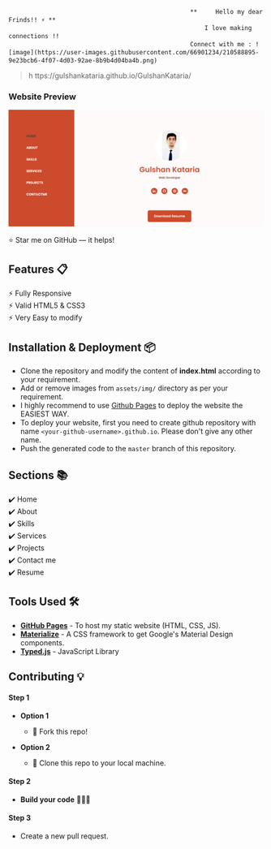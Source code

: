                                                       **     Hello my dear Frinds!! ⚡️ **
                                                          I love making connections !! 
                                                      Connect with me : ![image](https://user-images.githubusercontent.com/66901234/210588895-9e23bcb6-4f07-4d03-92ae-8b9b4d04ba4b.png) 

>                                                         
>

> h                                               ttps://gulshankataria.github.io/GulshanKataria/


### Website Preview
<p align="center"> 
  <kbd>
    <a href="https://gulshankataria.github.io/GulshanKataria/" target="_blank"><img src="assets/img/sample.PNG">
  </a>
  </kbd>
</p>

:star: Star me on GitHub — it helps!

## Features 📋
⚡️ Fully Responsive\
⚡️ Valid HTML5 & CSS3\
⚡️ Very Easy to modify

## Installation & Deployment 📦
- Clone the repository and modify the content of <b>index.html</b> according to your requirement.
- Add or remove images from `assets/img/` directory as per your requirement.
- I highly recommend to use [Github Pages](https://create-react-app.dev/docs/deployment/#github-pages) to deploy the website the EASIEST WAY.
- To deploy your website, first you need to create github repository with name `<your-github-username>.github.io`. Please don't give any other name.
- Push the generated code to the `master` branch of this repository.


## Sections 📚
✔️ Home \
✔️ About \
✔️ Skills \
✔️ Services \
✔️ Projects \
✔️ Contact me\
✔️ Resume

## Tools Used 🛠️
* [<b>GitHub Pages</b>](https://create-react-app.dev/docs/deployment/#github-pages) - To host my static website (HTML, CSS, JS).
* [<b>Materialize</b>](https://materializecss.com/) - A CSS framework to get Google's Material Design components.
* [<b>Typed.js</b>](https://mattboldt.com/demos/typed-js/) - JavaScript Library

## Contributing 💡
#### Step 1

- **Option 1**
    - 🍴 Fork this repo!

- **Option 2**
    - 👯 Clone this repo to your local machine.


#### Step 2

- **Build your code** 🔨🔨🔨

#### Step 3

-  Create a new pull request.
